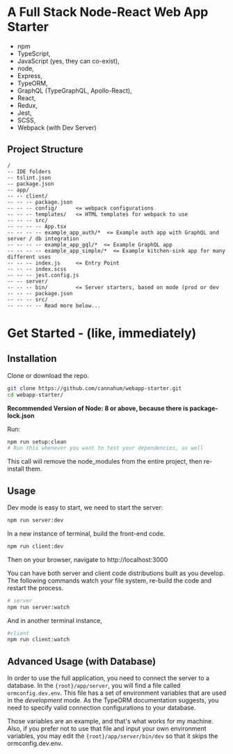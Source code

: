 # A Full Stack Node-React Web App Starter

* npm
* TypeScript,
* JavaScript (yes, they can co-exist),
* node,
* Express,
* TypeORM,
* GraphQL (TypeGraphQL, Apollo-React),
* React,
* Redux,
* Jest, 
* SCSS,
* Webpack (with Dev Server)

## Project Structure
```
/
-- IDE folders
-- tslint.json
-- package.json
-- app/
-- -- client/
-- -- -- package.json
-- -- -- config/      <= webpack configurations
-- -- -- templates/   <= HTML templates for webpack to use
-- -- -- src/
-- -- -- -- App.tsx
-- -- -- -- example_app_auth/*  <= Example auth app with GraphQL and server / db integration
-- -- -- -- example_app_gql/*  <= Example GraphQL app
-- -- -- -- example_app_simple/*  <= Example kitchen-sink app for many different uses
-- -- -- index.js     <= Entry Point
-- -- -- index.scss   
-- -- -- jest.config.js
-- -- server/
-- -- -- bin/         <= Server starters, based on mode (prod or dev
-- -- -- package.json
-- -- -- src/
-- -- -- -- Read more below...
```

# Get Started - (like, immediately)

## Installation
Clone or download the repo.
```bash
git clone https://github.com/cannahum/webapp-starter.git
cd webapp-starter/
```

**Recommended Version of Node: 8 or above, because there is package-lock.json**

Run:
```bash
npm run setup:clean
# Run this whenever you want to test your dependencies, as well
```
This call will remove the node_modules from the entire project, then re-install them.

## Usage
Dev mode is easy to start, we need to start the server:

```bash 
npm run server:dev
```

In a new instance of terminal, build the front-end code.
```bash
npm run client:dev
```
Then on your browser, navigate to http://localhost:3000

You can have both server and client code distributions built as you develop.
The following commands watch your file system, re-build the code and restart the process.
```bash
# server
npm run server:watch
```

And in another terminal instance,
```bash
#client
npm run client:watch
```


## Advanced Usage (with Database)
In order to use the full application, you need to connect the server to a database. 
In the `{root}/app/server`, you will find a file called `ormconfig.dev.env`.
This file has a set of environment variables that are used in the _development_ mode.
As the TypeORM documentation suggests, you need to specify valid connection configurations
to your database.

Those variables are an example, and that's what works for my machine.
Also, if you prefer not to use that file and input your own environment variables,
you may edit the `{root}/app/server/bin/dev` so that it skips the ormconfig.dev.env.


